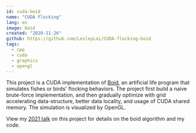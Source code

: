 ```yaml
---
id: cuda-boid
name: "CUDA Flocking"
lang: en
image: boid
created: "2020-11-26"
github: https://github.com/LesleyLai/CUDA-flocking-boid
tags:
  - cpp
  - cuda
  - graphics
  - opengl
---
```


This project is a CUDA implementation of [Boid](https://en.wikipedia.org/wiki/Boids), an artificial life program that simulates fishes or birds' flocking behaviors.
The project first build a naive brute-force implementation, and then gradually optimize with grid accelerating data-structure, better data locality, and usage of CUDA shared memory.
The simulation is visualized by OpenGL.

View my [2021 talk](https://www.youtube.com/watch?v=PPsP1unDkSg) on this project for details on the boid algorithm and my code.
